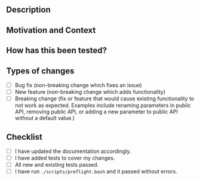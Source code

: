 <!--- Provide a general summary of your changes in the Title above -->

## Description
<!--- Provide a summary of your change -->

## Motivation and Context
<!--- Why is this change required? What problem does it solve? -->
<!--- If it resolves an open issue, please link to the issue here. -->

## How has this been tested?
<!--- Please describe in detail how you tested your changes. -->
<!--- Include details of your testing environment, tests ran to see how -->
<!--- your change affects other areas of the code, etc. -->

## Types of changes
<!--- What types of changes does your code introduce? Put an `x` in all the boxes that apply: -->
- [ ] Bug fix (non-breaking change which fixes an issue)
- [ ] New feature (non-breaking change which adds functionality)
- [ ] Breaking change (fix or feature that would cause existing functionality to not work as expected. Examples include renaming parameters in public API, removing public API, or adding a new parameter to public API without a default value.)

## Checklist
<!--- Go over all the following points, and put an `x` in all the boxes that apply. -->
<!--- If you're unsure about any of these, don't hesitate to ask. We're here to help! -->
- [ ] I have updated the documentation accordingly.
- [ ] I have added tests to cover my changes.
- [ ] All new and existing tests passed.
- [ ] I have run `./scripts/preflight.bash` and it passed without errors.
